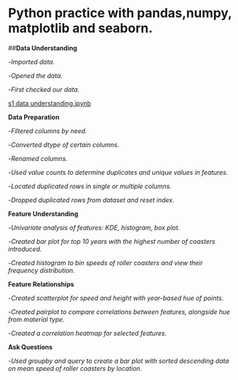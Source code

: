# Python practice with pandas,numpy, matplotlib and seaborn.


##**Data Understanding**

-*Imported data.*

-*Opened the data.*

-*First checked our data.*

[s1 data understanding.ipynb](s1%20data%20understanding.ipynb)

**Data Preparation**

-*Filtered columns by need.*

-*Converted dtype of certain columns.*

-*Renamed columns.*

-*Used value counts to determine duplicates and unique values in features.*

-*Located duplicated rows in single or multiple columns.*

-*Dropped duplicated rows from dataset and reset index.*


**Feature Understanding**

-*Univariate analysis of features: KDE, histogram, box plot.*

-*Created bar plot for top 10 years with the highest number of coasters introduced.*

-*Created histogram to bin speeds of roller coasters and view their frequency distribution.*

**Feature Relationships**

-*Created scatterplot for speed and height with year-based hue of points.*

-*Created pairplot to compare correlations between features, alongside hue from material type.*

-*Created a correlation heatmap for selected features.*

**Ask Questions**

-*Used groupby and query to create a bar plot with sorted descending data on mean speed of roller coasters by location.*
